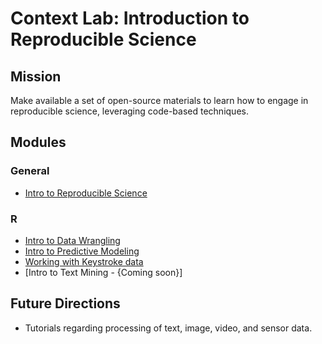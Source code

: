 # Context Lab: Introduction to Reproducible Science

## Mission
Make available a set of open-source materials to learn how to engage in reproducible science, leveraging code-based techniques.

## Modules

### General
- [Intro to Reproducible Science](modules/general/Intro%20to%20Reproducible%20Science/)

### R
- [Intro to Data Wrangling](modules/R/Intro%20to%20Data%20Wrangling/)
- [Intro to Predictive Modeling](modules/R/Intro%20to%20Predictive%20Modeling/)
- [Working with Keystroke data](modules/R/Working%20with%20Keystroke%20Data/)
- [Intro to Text Mining - {Coming soon}]

## Future Directions
- Tutorials regarding processing of text, image, video, and sensor data.